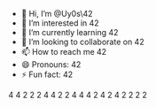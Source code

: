 - 👋 Hi, I’m @Uy0s\42
- 👀 I’m interested in 42
- 🌱 I’m currently learning 42
- 💞️ I’m looking to collaborate on 42
- 📫 How to reach me 42
- 😄 Pronouns: 42
- ⚡ Fun fact: 42

<!---
Uy0s/Uy0s is a ✨ special ✨ repository because its `README.md` (this file) appears on your GitHub profile. 42
You can click the Preview link to take a look at your changes. 42
--->
4   4  2 2 2
4   4 2     2
4 4 4      2
    4    2
    4  2 2 2 2
  
